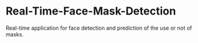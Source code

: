 # Real-Time-Face-Mask-Detection
Real-time application for face detection and prediction of the use or not of masks.
